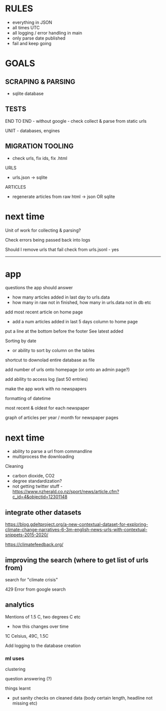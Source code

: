 # RULES

- everything in JSON
- all times UTC
- all logging / error handling in main
- only parse date published
- fail and keep going

# GOALS

## SCRAPING & PARSING
- sqlite database

## TESTS

END TO END - without google - check collect & parse from static urls

UNIT - databases, engines

## MIGRATION TOOLING
- check urls, fix ids, fix .html

URLS
- urls.json -> sqlite

ARTICLES
- regenerate articles from raw html -> json OR sqlite

# next time

Unit of work for collecting & parsing?

Check errors being passed back into logs

Should I remove urls that fail check from urls.jsonl - yes

---

# app
questions the app should answer
- how many articles added in last day to urls.data
- how many in raw not in finished, how many in urls.data not in db etc

add most recent article on home page
- add a num articles added in last 5 days column to home page

put a line at the bottom before the footer
See latest added

Sorting by date
- or ability to sort by column on the tables

shortcut to downolad entire database as file

add number of urls onto homepage (or onto an admin page?)

add ability to access log (last 50 entries)

make the app work with no newspapers

formatting of datetime

most recent & oldest for each newspaper

graph of articles per year / month for newspaper pages



# next time

- ability to parse a url from commandline 
- multiprocess the downloading

Cleaning
- carbon dioxide, CO2
- degree standardization?
- not getting twitter stuff - https://www.nzherald.co.nz/sport/news/article.cfm?c_id=4&objectid=12301148

## integrate other datasets

https://blog.gdeltproject.org/a-new-contextual-dataset-for-exploring-climate-change-narratives-6-3m-english-news-urls-with-contextual-snippets-2015-2020/

https://climatefeedback.org/

## improving the search (where to get list of urls from)

search for "climate crisis"

429 Error from google search


## analytics

Mentions of 1.5 C, two degrees C etc
- how this changes over time

1C Celsius, 49C, 1.5C

Add logging to the database creation

### ml uses

clustering

question answering (?)


things learnt
- put sanity checks on cleaned data (body certain length, headline not missing etc)

